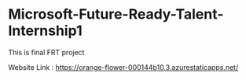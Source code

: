 # Microsoft-Future-Ready-Talent-Internship1
This is final FRT project

Website Link : https://orange-flower-000144b10.3.azurestaticapps.net/
